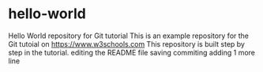 # hello-world
Hello World repository for Git tutorial
This is an example repository for the Git tutoial on https://www.w3schools.com
This repository is built step by step in the tutorial.
editing the README file
saving
commiting
adding 1 more line
